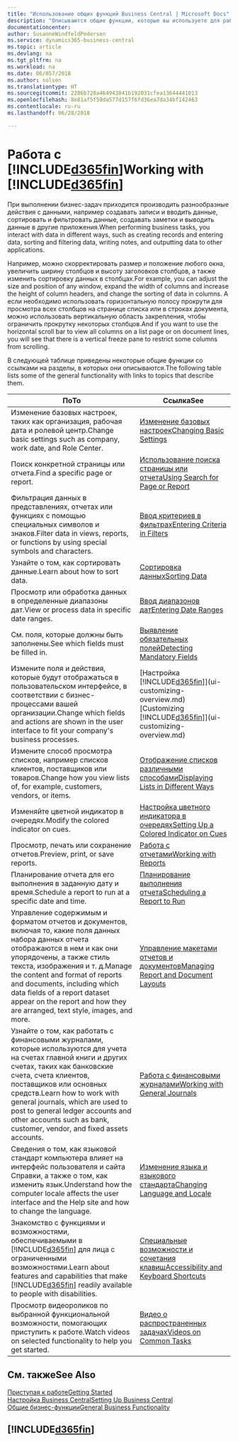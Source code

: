 ```yaml
---
title: "Использование общих функций Business Central | Microsoft Docs"
description: "Описываются общие функции, которые вы используете для работы с данными в Business Central, например ввод значений, сортировка данных и изменение представлений."
documentationcenter: 
author: SusanneWindfeldPedersen
ms.service: dynamics365-business-central
ms.topic: article
ms.devlang: na
ms.tgt_pltfrm: na
ms.workload: na
ms.date: 06/057/2018
ms.author: solsen
ms.translationtype: HT
ms.sourcegitcommit: 2286b728a464943841b192031cfea13644441013
ms.openlocfilehash: 8e81af5f59da577d157f6fd36ea7da34bf142463
ms.contentlocale: ru-ru
ms.lasthandoff: 06/28/2018

---
```

# <a name="working-with-included365finincludesd365finmdmd"></a><span data-ttu-id="59de2-103">Работа с [!INCLUDE[d365fin](includes/d365fin_md.md)]</span><span class="sxs-lookup"><span data-stu-id="59de2-103">Working with [!INCLUDE[d365fin](includes/d365fin_md.md)]</span></span>
<span data-ttu-id="59de2-104">При выполнении бизнес-задач приходится производить разнообразные действия с данными, например создавать записи и вводить данные, сортировать и фильтровать данные, создавать заметки и выводить данные в другие приложения.</span><span class="sxs-lookup"><span data-stu-id="59de2-104">When performing business tasks, you interact with data in different ways, such as creating records and entering data, sorting and filtering data, writing notes, and outputting data to other applications.</span></span>

<span data-ttu-id="59de2-105">Например, можно скорректировать размер и положение любого окна, увеличить ширину столбцов и высоту заголовков столбцов, а также изменить сортировку данных в столбцах.</span><span class="sxs-lookup"><span data-stu-id="59de2-105">For example, you can adjust the size and position of any window, expand the width of columns and increase the height of column headers, and change the sorting of data in columns.</span></span> <span data-ttu-id="59de2-106">А если необходимо использовать горизонтальную полосу прокрути для просмотра всех столбцов на странице списка или в строках документа, можно использовать вертикальную область закрепления, чтобы ограничить прокрутку некоторых столбцов.</span><span class="sxs-lookup"><span data-stu-id="59de2-106">And if you want to use the horizontal scroll bar to view all columns on a list page or on document lines, you will see that there is a vertical freeze pane to restrict some columns from scrolling.</span></span>

<span data-ttu-id="59de2-107">В следующей таблице приведены некоторые общие функции со ссылками на разделы, в которых они описываются.</span><span class="sxs-lookup"><span data-stu-id="59de2-107">The following table lists some of the general functionality with links to topics that describe them.</span></span>

| <span data-ttu-id="59de2-108">По</span><span class="sxs-lookup"><span data-stu-id="59de2-108">To</span></span> | <span data-ttu-id="59de2-109">Ссылка</span><span class="sxs-lookup"><span data-stu-id="59de2-109">See</span></span> |
| --- | --- |
| <span data-ttu-id="59de2-110">Изменение базовых настроек, таких как организация, рабочая дата и ролевой центр.</span><span class="sxs-lookup"><span data-stu-id="59de2-110">Change basic settings such as company, work date, and Role Center.</span></span> |[<span data-ttu-id="59de2-111">Изменение базовых настроек</span><span class="sxs-lookup"><span data-stu-id="59de2-111">Changing Basic Settings</span></span>](ui-change-basic-settings.md) |
| <span data-ttu-id="59de2-112">Поиск конкретной страницы или отчета.</span><span class="sxs-lookup"><span data-stu-id="59de2-112">Find a specific page or report.</span></span> |[<span data-ttu-id="59de2-113">Использование поиска страницы или отчета</span><span class="sxs-lookup"><span data-stu-id="59de2-113">Using Search for Page or Report</span></span>](ui-search.md) |
| <span data-ttu-id="59de2-114">Фильтрация данных в представлениях, отчетах или функциях с помощью специальных символов и знаков.</span><span class="sxs-lookup"><span data-stu-id="59de2-114">Filter data in views, reports, or functions by using special symbols and characters.</span></span> |[<span data-ttu-id="59de2-115">Ввод критериев в фильтрах</span><span class="sxs-lookup"><span data-stu-id="59de2-115">Entering Criteria in Filters</span></span>](ui-enter-criteria-filters.md) |
| <span data-ttu-id="59de2-116">Узнайте о том, как сортировать данные.</span><span class="sxs-lookup"><span data-stu-id="59de2-116">Learn about how to sort data.</span></span> |[<span data-ttu-id="59de2-117">Сортировка данных</span><span class="sxs-lookup"><span data-stu-id="59de2-117">Sorting Data</span></span>](ui-sorting.md) |
| <span data-ttu-id="59de2-118">Просмотр или обработка данных в определенные диапазоны дат.</span><span class="sxs-lookup"><span data-stu-id="59de2-118">View or process data in specific date ranges.</span></span> |[<span data-ttu-id="59de2-119">Ввод диапазонов дат</span><span class="sxs-lookup"><span data-stu-id="59de2-119">Entering Date Ranges</span></span>](ui-enter-date-ranges.md) |
| <span data-ttu-id="59de2-120">См. поля, которые должны быть заполнены.</span><span class="sxs-lookup"><span data-stu-id="59de2-120">See which fields must be filled in.</span></span> |[<span data-ttu-id="59de2-121">Выявление обязательных полей</span><span class="sxs-lookup"><span data-stu-id="59de2-121">Detecting Mandatory Fields</span></span>](ui-mandatory-fields.md) |
| <span data-ttu-id="59de2-122">Измените поля и действия, которые будут отображаться в пользовательском интерфейсе, в соответствии с бизнес-процессами вашей организации.</span><span class="sxs-lookup"><span data-stu-id="59de2-122">Change which fields and actions are shown in the user interface to fit your company's business processes.</span></span> |<span data-ttu-id="59de2-123">[Настройка [!INCLUDE[d365fin](includes/d365fin_md.md)]](ui-customizing-overview.md)</span><span class="sxs-lookup"><span data-stu-id="59de2-123">[Customizing [!INCLUDE[d365fin](includes/d365fin_md.md)]](ui-customizing-overview.md)</span></span> |
| <span data-ttu-id="59de2-124">Измените способ просмотра списков, например списков клиентов, поставщиков или товаров.</span><span class="sxs-lookup"><span data-stu-id="59de2-124">Change how you view lists of, for example, customers, vendors, or items.</span></span> |[<span data-ttu-id="59de2-125">Отображение списков различными способами</span><span class="sxs-lookup"><span data-stu-id="59de2-125">Displaying Lists in Different Ways</span></span>](across-display-lists-different-views.md) |
| <span data-ttu-id="59de2-126">Изменяйте цветной индикатор в очередях.</span><span class="sxs-lookup"><span data-stu-id="59de2-126">Modify the colored indicator on cues.</span></span> |[<span data-ttu-id="59de2-127">Настройка цветного индикатора в очередях</span><span class="sxs-lookup"><span data-stu-id="59de2-127">Setting Up a Colored Indicator on Cues</span></span>](ui-how-setup-colored-indicator-cues.md) |
|<span data-ttu-id="59de2-128">Просмотр, печать или сохранение отчетов.</span><span class="sxs-lookup"><span data-stu-id="59de2-128">Preview, print, or save reports.</span></span>|[<span data-ttu-id="59de2-129">Работа с отчетами</span><span class="sxs-lookup"><span data-stu-id="59de2-129">Working with Reports</span></span>](ui-work-report.md)|
| <span data-ttu-id="59de2-130">Планирование отчета для его выполнения в заданную дату и время.</span><span class="sxs-lookup"><span data-stu-id="59de2-130">Schedule a report to run at a specific date and time.</span></span> |[<span data-ttu-id="59de2-131">Планирование выполнения отчета</span><span class="sxs-lookup"><span data-stu-id="59de2-131">Scheduling a Report to Run</span></span>](ui-work-report.md#ScheduleReport) |
| <span data-ttu-id="59de2-132">Управление содержимым и форматом отчетов и документов, включая то, какие поля данных набора данных отчета отображаются в нем и как они упорядочены, а также стиль текста, изображения и т. д.</span><span class="sxs-lookup"><span data-stu-id="59de2-132">Manage the content and format of reports and documents, including which data fields of a report dataset appear on the report and how they are arranged, text style, images, and more.</span></span>|[<span data-ttu-id="59de2-133">Управление макетами отчетов и документов</span><span class="sxs-lookup"><span data-stu-id="59de2-133">Managing Report and Document Layouts</span></span>](ui-manage-report-layouts.md) |
| <span data-ttu-id="59de2-134">Узнайте о том, как работать с финансовыми журналами, которые используются для учета на счетах главной книги и других счетах, таких как банковские счета, счета клиентов, поставщиков или основных средств.</span><span class="sxs-lookup"><span data-stu-id="59de2-134">Learn how to work with general journals, which are used to post to general ledger accounts and other accounts such as bank, customer, vendor, and fixed assets accounts.</span></span> |[<span data-ttu-id="59de2-135">Работа с финансовыми журналами</span><span class="sxs-lookup"><span data-stu-id="59de2-135">Working with General Journals</span></span>](ui-work-general-journals.md) |
|<span data-ttu-id="59de2-136">Сведения о том, как языковой стандарт компьютера влияет на интерфейс пользователя и сайта Справки, а также о том, как изменить язык.</span><span class="sxs-lookup"><span data-stu-id="59de2-136">Understand how the computer locale affects the user interface and the Help site and how to change the language.</span></span>|[<span data-ttu-id="59de2-137">Изменение языка и языкового стандарта</span><span class="sxs-lookup"><span data-stu-id="59de2-137">Changing Language and Locale</span></span>](about-locale-language.md)|
|<span data-ttu-id="59de2-138">Знакомство с функциями и возможностями, обеспечиваемыми в [!INCLUDE[d365fin](includes/d365fin_md.md)] для лица с ограниченными возможностями.</span><span class="sxs-lookup"><span data-stu-id="59de2-138">Learn about features and capabilities that make [!INCLUDE[d365fin](includes/d365fin_md.md)] readily available to people with disabilities.</span></span>|[<span data-ttu-id="59de2-139">Специальные возможности и сочетания клавиш</span><span class="sxs-lookup"><span data-stu-id="59de2-139">Accessibility and Keyboard Shortcuts</span></span>](ui-accessibility.md)|
|<span data-ttu-id="59de2-140">Просмотр видеороликов по выбранной функциональной возможности, помогающих приступить к работе.</span><span class="sxs-lookup"><span data-stu-id="59de2-140">Watch videos on selected functionality to help you get started.</span></span>|[<span data-ttu-id="59de2-141">Видео о распространенных задачах</span><span class="sxs-lookup"><span data-stu-id="59de2-141">Videos on Common Tasks</span></span>](across-videos.md)|  

## <a name="see-also"></a><span data-ttu-id="59de2-142">См. также</span><span class="sxs-lookup"><span data-stu-id="59de2-142">See Also</span></span>
[<span data-ttu-id="59de2-143">Приступая к работе</span><span class="sxs-lookup"><span data-stu-id="59de2-143">Getting Started</span></span>](product-get-started.md)  
[<span data-ttu-id="59de2-144">Настройка Business Central</span><span class="sxs-lookup"><span data-stu-id="59de2-144">Setting Up Business Central</span></span>](setup.md)  
[<span data-ttu-id="59de2-145">Общие бизнес-функции</span><span class="sxs-lookup"><span data-stu-id="59de2-145">General Business Functionality</span></span>](ui-across-business-areas.md)  

## [!INCLUDE[d365fin](includes/free_trial_md.md)]  
 

